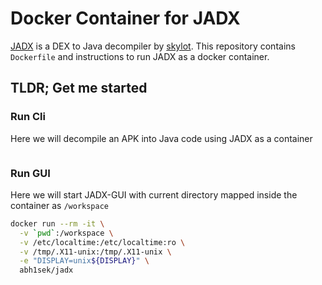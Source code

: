 # Docker Container for JADX

[JADX](https://github.com/skylot/jadx) is a DEX to Java decompiler by [skylot](https://github.com/skylot). This repository contains `Dockerfile` and instructions to run JADX as a docker container.

## TLDR; Get me started

### Run Cli

Here we will decompile an APK into Java code using JADX as a container

```
```

### Run GUI

Here we will start JADX-GUI with current directory mapped inside the container as `/workspace`

```bash
docker run --rm -it \
  -v `pwd`:/workspace \
  -v /etc/localtime:/etc/localtime:ro \
  -v /tmp/.X11-unix:/tmp/.X11-unix \
  -e "DISPLAY=unix${DISPLAY}" \
  abh1sek/jadx
```